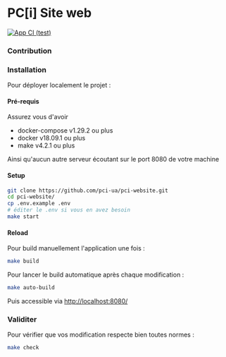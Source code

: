 # PC[i] Site web

[![App CI (test)](https://github.com/pci-ua/pci-website/actions/workflows/test.yml/badge.svg)](https://github.com/pci-ua/pci-website/actions/workflows/test.yml)

### Contribution


### Installation 

Pour déployer localement le projet :

#### Pré-requis
Assurez vous d'avoir  
 - docker-compose v1.29.2 ou plus
 - docker v18.09.1 ou plus
 - make v4.2.1 ou plus

Ainsi qu'aucun autre serveur écoutant sur le port 8080 de votre machine

#### Setup
```bash
git clone https://github.com/pci-ua/pci-website.git
cd pci-website/
cp .env.example .env
# éditer le .env si vous en avez besoin
make start
```

#### Reload

Pour build manuellement l'application une fois :
```bash
make build
```

Pour lancer le build automatique après chaque modification :
```bash
make auto-build
```

Puis accessible via [http://localhost:8080/](http://localhost:8080/)

### Validiter

Pour vérifier que vos modification respecte bien toutes normes :
```bash
make check
```
